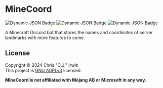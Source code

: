 # MineCoord
![Dynamic JSON Badge](https://img.shields.io/badge/dynamic/json?url=https%3A%2F%2Fraw.githubusercontent.com%2Fircjwin%2FMineCoord%2Fmain%2Fpackage-lock.json&query=%24%5B%22packages%22%5D%5B%22%22%5D%5B%22dependencies%22%5D%5B%22discord.js%22%5D&style=plastic&label=discord.js&color=mediumorchid)
 ![Dynamic JSON Badge](https://img.shields.io/badge/dynamic/json?url=https%3A%2F%2Fraw.githubusercontent.com%2Fircjwin%2FMineCoord%2Fmain%2Fpackage-lock.json&query=%24%5B%22packages%22%5D%5B%22%22%5D%5B%22dependencies%22%5D%5B%22sequelize%22%5D&style=plastic&label=sequelize&color=dodgerblue)
 ![Dynamic JSON Badge](https://img.shields.io/badge/dynamic/json?url=https%3A%2F%2Fraw.githubusercontent.com%2Fircjwin%2FMineCoord%2Fmain%2Fpackage-lock.json&query=%24%5B%22packages%22%5D%5B%22%22%5D%5B%22dependencies%22%5D%5B%22sqlite3%22%5D&style=plastic&label=sqlite3&color=indianred)

 A Minecraft Discord bot that stores the names and coordinates of server landmarks with more features to come.

## License
Copyright &copy; 2024 Chris "C.J." Irwin<br>
This project is [GNU AGPLv3](LICENSE) licensed.

**MineCoord is not affiliated with Mojang AB or Microsoft in any way.**
